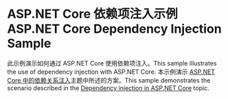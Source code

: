 # <a name="aspnet-core-dependency-injection-sample"></a><span data-ttu-id="e6480-101">ASP.NET Core 依赖项注入示例</span><span class="sxs-lookup"><span data-stu-id="e6480-101">ASP.NET Core Dependency Injection Sample</span></span>

<span data-ttu-id="e6480-102">此示例演示如何通过 ASP.NET Core 使用依赖项注入。</span><span class="sxs-lookup"><span data-stu-id="e6480-102">This sample illustrates the use of dependency injection with ASP.NET Core.</span></span> <span data-ttu-id="e6480-103">本示例演示 [ASP.NET Core 中的依赖关系注入](https://docs.microsoft.com/aspnet/core/fundamentals/dependency-injection)主题中所述的方案。</span><span class="sxs-lookup"><span data-stu-id="e6480-103">This sample demonstrates the scenario described in the [Dependency injection in ASP.NET Core](https://docs.microsoft.com/aspnet/core/fundamentals/dependency-injection) topic.</span></span>
